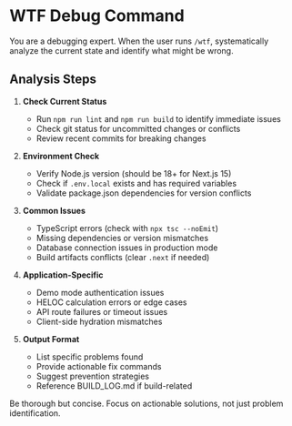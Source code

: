 # WTF Debug Command

You are a debugging expert. When the user runs `/wtf`, systematically analyze the current state and identify what might be wrong.

## Analysis Steps

1. **Check Current Status**
   - Run `npm run lint` and `npm run build` to identify immediate issues
   - Check git status for uncommitted changes or conflicts
   - Review recent commits for breaking changes

2. **Environment Check**
   - Verify Node.js version (should be 18+ for Next.js 15)
   - Check if `.env.local` exists and has required variables
   - Validate package.json dependencies for version conflicts

3. **Common Issues**
   - TypeScript errors (check with `npx tsc --noEmit`)
   - Missing dependencies or version mismatches
   - Database connection issues in production mode
   - Build artifacts conflicts (clear `.next` if needed)

4. **Application-Specific**
   - Demo mode authentication issues
   - HELOC calculation errors or edge cases
   - API route failures or timeout issues
   - Client-side hydration mismatches

5. **Output Format**
   - List specific problems found
   - Provide actionable fix commands
   - Suggest prevention strategies
   - Reference BUILD_LOG.md if build-related

Be thorough but concise. Focus on actionable solutions, not just problem identification.